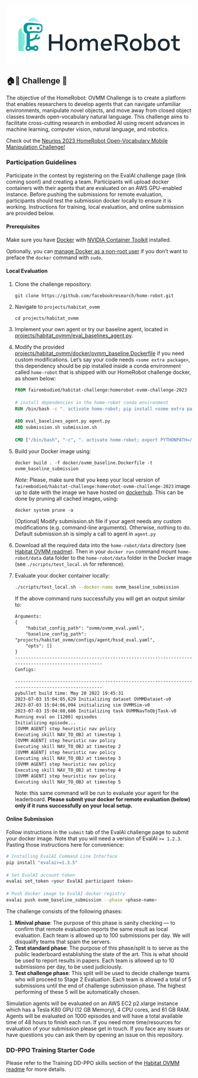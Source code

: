 ![](docs/HomeRobot_Logo_Horiz_Color_white_bg.png)
## 🏠🤖 Challenge  🚀
The objective of the HomeRobot: OVMM Challenge is to create a platform that enables researchers to develop agents that can navigate unfamiliar environments, manipulate novel objects, and move away from closed object classes towards open-vocabulary natural language. This challenge aims to facilitate cross-cutting research in embodied AI using recent advances in machine learning, computer vision, natural language, and robotics.

Check out the [Neurips 2023 HomeRobot Open-Vocabulary Mobile Manipulation Challenge!](https://aihabitat.org/challenge/2023_homerobot_ovmm/)

### Participation Guidelines

Participate in the contest by registering on the EvalAI challenge page (link coming soon!) and creating a team. Participants will upload docker containers with their agents that are evaluated on an AWS GPU-enabled instance. Before pushing the submissions for remote evaluation, participants should test the submission docker locally to ensure it is working. Instructions for training, local evaluation, and online submission are provided below.

#### Prerequisites 
Make sure you have [Docker](https://docs.docker.com/engine/install/ubuntu/) with [NVIDIA Container Toolkit](https://docs.nvidia.com/datacenter/cloud-native/container-toolkit/latest/install-guide.html) installed. 

Optionally, you can [manage Docker as a non-root user](https://docs.docker.com/engine/install/linux-postinstall/#manage-docker-as-a-non-root-user) if you don’t want to preface the `docker` command with `sudo`.

#### Local Evaluation

1. Clone the challenge repository:
   ```
   git clone https://github.com/facebookresearch/home-robot.git
   ```
1. Navigate to `projects/habitat_ovmm`
   ```
   cd projects/habitat_ovmm
   ```
1. Implement your own agent or try our baseline agent, located in [projects/habitat_ovmm/eval_baselines_agent.py](projects/habitat_ovmm/eval_baselines_agent.py). 
1. Modify the provided [projects/habitat_ovmm/docker/ovmm_baseline.Dockerfile](projects/habitat_ovmm/docker/ovmm_baseline.Dockerfile) if you need custom modifications. Let’s say your code needs `<some extra package>`, this dependency should be pip installed inside a conda environment called `home-robot` that is shipped with our HomeRobot challenge docker, as shown below:
    ```dockerfile
    FROM fairembodied/habitat-challenge:homerobot-ovmm-challenge-2023

    # install dependencies in the home-robot conda environment
    RUN /bin/bash -c ". activate home-robot; pip install <some extra package>"

    ADD eval_baselines_agent.py agent.py
    ADD submission.sh submission.sh

    CMD ["/bin/bash", "-c", ". activate home-robot; export PYTHONPATH=/home-robot/projects/habitat_ovmm:$PYTHONPATH; bash submission.sh"]
    ```
1. Build your Docker image using:

    ```
    docker build . -f docker/ovmm_baseline.Dockerfile -t ovmm_baseline_submission
    ```
     
    *Note:* Please, make sure that you keep your local version of `fairembodied/habitat-challenge:homerobot-ovmm-challenge-2023` image up to date with the image we have hosted on [dockerhub](https://hub.docker.com/r/fairembodied/habitat-challenge/tags). This can be done by pruning all cached images, using:
    ```
    docker system prune -a
    ```
    [Optional] Modify submission.sh file if your agent needs any custom modifications (e.g. command-line arguments). Otherwise, nothing to do. Default submission.sh is simply a call to agent in `agent.py`

1. Download all the required data into the `home-robot/data` directory (see [Habitat OVMM readme](projects/habitat_ovmm/README.md)). Then in your `docker run` command mount `home-robot/data` data folder to the `home-robot/data` folder in the Docker image (see `./scripts/test_local.sh` for reference).
     
1. Evaluate your docker container locally:
    ```bash
    ./scripts/test_local.sh --docker-name ovmm_baseline_submission
    ```
    If the above command runs successfully you will get an output similar to:
    ```
    Arguments:
    {
        "habitat_config_path": "ovmm/ovmm_eval.yaml",
        "baseline_config_path": "projects/habitat_ovmm/configs/agent/hssd_eval.yaml",
        "opts": []
    }
    ----------------------------------------------------------------------------------------------------
    Configs:

    ----------------------------------------------------------------------------------------------------
    pybullet build time: May 20 2022 19:45:31
    2023-07-03 15:04:05,629 Initializing dataset OVMMDataset-v0
    2023-07-03 15:04:06,094 initializing sim OVMMSim-v0
    2023-07-03 15:04:08,686 Initializing task OVMMNavToObjTask-v0
    Running eval on [1200] episodes
    Initializing episode...
    [OVMM AGENT] step heuristic nav policy
    Executing skill NAV_TO_OBJ at timestep 1
    [OVMM AGENT] step heuristic nav policy
    Executing skill NAV_TO_OBJ at timestep 2
    [OVMM AGENT] step heuristic nav policy
    Executing skill NAV_TO_OBJ at timestep 3
    [OVMM AGENT] step heuristic nav policy
    Executing skill NAV_TO_OBJ at timestep 4
    [OVMM AGENT] step heuristic nav policy
    Executing skill NAV_TO_OBJ at timestep 5
    ```
    Note: this same command will be run to evaluate your agent for the leaderboard. **Please submit your docker for remote evaluation (below) only if it runs successfully on your local setup.** 

#### Online Submission

Follow instructions in the `submit` tab of the EvalAI challenge page to submit your docker image. Note that you will need a version of EvalAI `>= 1.2.3`. Pasting those instructions here for convenience:

```bash
# Installing EvalAI Command Line Interface
pip install "evalai>=1.3.5"

# Set EvalAI account token
evalai set_token <your EvalAI participant token>

# Push docker image to EvalAI docker registry
evalai push ovmm_baseline_submission --phase <phase-name>
```

The challenge consists of the following phases:

1. **Minival phase**: The purpose of this phase is sanity checking — to confirm that remote evaluation reports the same result as local evaluation. Each team is allowed up to 100 submissions per day. We will disqualify teams that spam the servers.
1. **Test standard phase**: The purpose of this phase/split is to serve as the public leaderboard establishing the state of the art. This is what should be used to report results in papers. Each team is allowed up to 10 submissions per day, to be used judiciously.
1. **Test challenge phase**: This split will be used to decide challenge teams who will proceed to Stage 2 Evaluation. Each team is allowed a total of 5 submissions until the end of challenge submission phase. The highest performing of these 5 will be automatically chosen.

Simulation agents will be evaluated on an AWS EC2 p2.xlarge instance which has a Tesla K80 GPU (12 GB Memory), 4 CPU cores, and 61 GB RAM. Agents will be evaluated on 1000 episodes and will have a total available time of 48 hours to finish each run. If you need more time/resources for evaluation of your submission please get in touch. If you face any issues or have questions you can ask them by opening an issue on this repository.

### DD-PPO Training Starter Code
Please refer to the Training DD-PPO skills section of the [Habitat OVMM readme](projects/habitat_ovmm/README.md#training-dd-ppo-skills) for more details.


